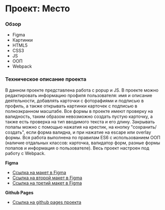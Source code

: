 # Проект: Место

### Обзор

* Figma
* Картинки
* HTML5
* CSS3
* JS
* ООП
* Webpack

### Техническое описание проекта
В данном проекте представлена работа с popup и JS. В проекте можно редактировать информацию профиля пользователя: имя и описание деятельности, добавлять карточки с фоторафиями и подписью в профиль, а также открывать картинки карточек с подписью в полноэкранном масштабе. Все формы в проекте имеют проверку на валидность, таким образом невозможно создать пустую карточку, а также есть проверка на тип вводимого текста и его длину. Закрывать попапы можно с помощью нажатия на крестик, на кнопку "сохранить/создать", если форма валидна, и при нажатие на escape или overlay формы. Вся работа выполнена по правилам ES6 с использованием ООП (наличие отдальных классов: карточка, валидатор форм, разные формы попапов и информация о пользователе). Весь проект настроен под работу с Webpack.

**Figma**

* [Ссылка на макет в Figma](https://www.figma.com/file/2cn9N9jSkmxD84oJik7xL7/JavaScript.-Sprint-4?node-id=0%3A1)
* [Ссылка на второй макет в Figma](https://www.figma.com/file/bjyvbKKJN2naO0ucURl2Z0/JavaScript.-Sprint-5?node-id=0%3A1)
* [Ссылка на третий макет в Figma](https://www.figma.com/file/kRVLKwYG3d1HGLvh7JFWRT/JavaScript.-Sprint-6?type=design&node-id=1124-73&mode=design&t=ue867aLu2dlZXgEH-0)

**Github Pages**

* [Ссылка на github pages проекта](https://ras-svet.github.io/mesto/)